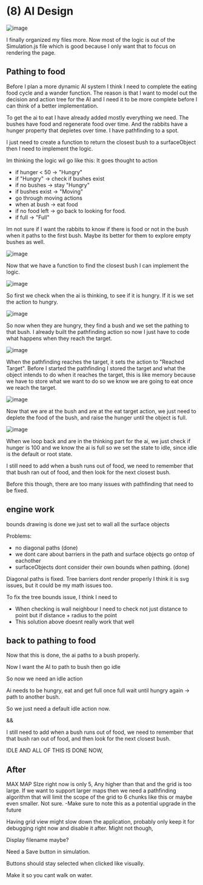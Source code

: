 # (8) AI Design 

![image](fileStructure)

I finally organized my files more. Now most of the logic is out of the Simulation.js file which is good because I only want that to focus on rendering the page.

## Pathing to food

Before I plan a more dynamic AI system I think I need to complete the eating food cycle and a wander function. The reason is that I want to model out the decision and action tree for the AI and I need it to be more complete before I can think of a better implementation. 

To get the ai to eat I have already added mostly everything we need. The bushes have food and regenerate food over time. And the rabbits have a hunger property that depletes over time. I have pathfinding to a spot.

I just need to create a function to return the closest bush to a surfaceObject then I need to implement the logic.

Im thinking the logic wil go like this: It goes thought to action
- if hunger < 50 -> "Hungry"
- if "Hungry" -> check if bushes exist
- if no bushes -> stay "Hungry"
- if bushes exist -> "Moving"
- go through moving actions
- when at bush -> eat food
- if no food left -> go back to looking for food.
- if full -> "Full"

Im not sure if I want the rabbits to know if there is food or not in the bush when it paths to the first bush. Maybe its better for them to explore empty bushes as well.

![image](closestBush)

Now that we have a function to find the closest bush I can implement the logic.

![image](hungry)

So first we check when the ai is thinking, to see if it is hungry. If it is we set the action to hungry.

![image](hungryAction)

So now when they are hungry, they find a bush and we set the pathing to that bush. I already built the pathfinding action so now I just have to code what happens when they reach the target.

![image](reachedTarget)

When the pathfinding reaches the target, it sets the action to "Reached Target". Before I started the pathfinding I stored the target and what the object intends to do when it reaches the target, this is like memory because we have to store what we want to do so we know we are going to eat once we reach the target.

![image](eatTarget)

Now that we are at the bush and are at the eat target action, we just need to deplete the food of the bush, and raise the hunger until the object is full.

![image](full)

When we loop back and are in the thinking part for the ai, we just check if hunger is 100 and we know the ai is full so we set the state to idle, since idle is the default or root state.

I still need to add when a bush runs out of food, we need to remember that that bush ran out of food, and then look for the next closest bush.

Before this though, there are too many issues with pathfinding that need to be fixed.

## engine work

bounds drawing is done we just set to wall all the surface objects

Problems:
- no diagonal paths (done)
- we dont care about barriers in the path and surface objects go ontop of eachother
- surfaceObjects dont consider their own bounds when pathing. (done)

Diagonal paths is fixed. Tree barriers dont render properly I think it is svg issues, but it could be my math issues too.

To fix the tree bounds issue, I think I need to 
- When checking is wall neighbour I need to check not just distance to point but if distance + radius to the point
- This solution above doesnt really work that well

## back to pathing to food

Now that this is done, the ai paths to a bush properly.

Now I want the AI to path to bush then go idle

So now we need an idle action

Ai needs to be hungry,
eat and get full
once full wait until hungry again -> 
path to another bush.

So we just need a default idle action now.

&&

I still need to add when a bush runs out of food, we need to remember that that bush ran out of food, and then look for the next closest bush.

IDLE AND ALL OF THIS IS DONE NOW,

## After

MAX MAP SIze right now is only 5, Any higher than that and the grid is too large.
If we want to support larger maps then we need a pathfinding algorithm that will limit the scope of the grid to 
6 chunks like this or maybe even smaller. Not sure.
-Make sure to note this as a potential upgrade in the future

Having grid view might slow down the application, probably only keep it for debugging right now and disable it after. Might not though,

Display filename maybe?

Need a Save button in simulation.

Buttons should stay selected when clicked like visually.

Make it so you cant walk on water.